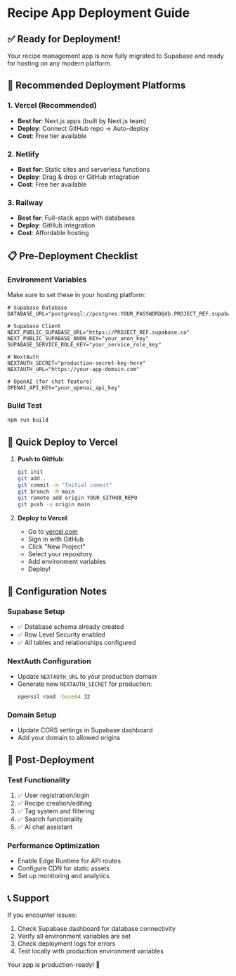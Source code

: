 # Recipe App Deployment Guide

## ✅ Ready for Deployment!

Your recipe management app is now fully migrated to Supabase and ready for hosting on any modern platform.

## 🚀 Recommended Deployment Platforms

### **1. Vercel (Recommended)**
- **Best for**: Next.js apps (built by Next.js team)
- **Deploy**: Connect GitHub repo → Auto-deploy
- **Cost**: Free tier available

### **2. Netlify** 
- **Best for**: Static sites and serverless functions
- **Deploy**: Drag & drop or GitHub integration
- **Cost**: Free tier available

### **3. Railway**
- **Best for**: Full-stack apps with databases
- **Deploy**: GitHub integration
- **Cost**: Affordable hosting

## 📋 Pre-Deployment Checklist

### Environment Variables
Make sure to set these in your hosting platform:

```env
# Supabase Database
DATABASE_URL="postgresql://postgres:YOUR_PASSWORD@db.PROJECT_REF.supabase.co:5432/postgres"

# Supabase Client
NEXT_PUBLIC_SUPABASE_URL="https://PROJECT_REF.supabase.co"
NEXT_PUBLIC_SUPABASE_ANON_KEY="your_anon_key"
SUPABASE_SERVICE_ROLE_KEY="your_service_role_key"

# NextAuth
NEXTAUTH_SECRET="production-secret-key-here"
NEXTAUTH_URL="https://your-app-domain.com"

# OpenAI (for chat feature)
OPENAI_API_KEY="your_openai_api_key"
```

### Build Test
```bash
npm run build
```

## 🎯 Quick Deploy to Vercel

1. **Push to GitHub**:
   ```bash
   git init
   git add .
   git commit -m "Initial commit"
   git branch -M main
   git remote add origin YOUR_GITHUB_REPO
   git push -u origin main
   ```

2. **Deploy to Vercel**:
   - Go to [vercel.com](https://vercel.com)
   - Sign in with GitHub
   - Click "New Project"
   - Select your repository
   - Add environment variables
   - Deploy!

## 🔧 Configuration Notes

### Supabase Setup
- ✅ Database schema already created
- ✅ Row Level Security enabled
- ✅ All tables and relationships configured

### NextAuth Configuration
- Update `NEXTAUTH_URL` to your production domain
- Generate new `NEXTAUTH_SECRET` for production:
  ```bash
  openssl rand -base64 32
  ```

### Domain Setup
- Update CORS settings in Supabase dashboard
- Add your domain to allowed origins

## 🎉 Post-Deployment

### Test Functionality
1. ✅ User registration/login
2. ✅ Recipe creation/editing
3. ✅ Tag system and filtering
4. ✅ Search functionality  
5. ✅ AI chat assistant

### Performance Optimization
- Enable Edge Runtime for API routes
- Configure CDN for static assets
- Set up monitoring and analytics

## 📞 Support

If you encounter issues:
1. Check Supabase dashboard for database connectivity
2. Verify all environment variables are set
3. Check deployment logs for errors
4. Test locally with production environment variables

Your app is production-ready! 🚀